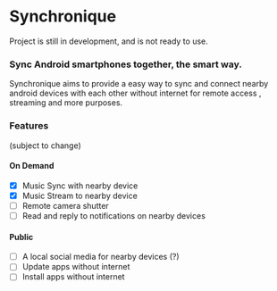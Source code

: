 # Synchronique
Project is still in development, and is not ready to use.

### Sync Android smartphones together, the smart way.
Synchronique aims to provide a easy way to sync and connect nearby android devices with each other without internet for remote access , streaming and more purposes.

### Features
(subject to change)
#### On Demand
- [x] Music Sync with nearby device
- [x] Music Stream to nearby device
- [ ] Remote camera shutter
- [ ] Read and reply to notifications on nearby devices
#### Public
- [ ] A local social media for nearby devices (?)
- [ ] Update apps without internet
- [ ] Install apps without internet

